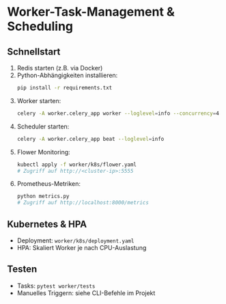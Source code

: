 # Worker-Task-Management & Scheduling

## Schnellstart

1. Redis starten (z.B. via Docker)
2. Python-Abhängigkeiten installieren:
   ```bash
   pip install -r requirements.txt
   ```
3. Worker starten:
   ```bash
   celery -A worker.celery_app worker --loglevel=info --concurrency=4
   ```
4. Scheduler starten:
   ```bash
   celery -A worker.celery_app beat --loglevel=info
   ```
5. Flower Monitoring:
   ```bash
   kubectl apply -f worker/k8s/flower.yaml
   # Zugriff auf http://<cluster-ip>:5555
   ```
6. Prometheus-Metriken:
   ```bash
   python metrics.py
   # Zugriff auf http://localhost:8000/metrics
   ```

## Kubernetes & HPA
- Deployment: `worker/k8s/deployment.yaml`
- HPA: Skaliert Worker je nach CPU-Auslastung

## Testen
- Tasks: `pytest worker/tests`
- Manuelles Triggern: siehe CLI-Befehle im Projekt
